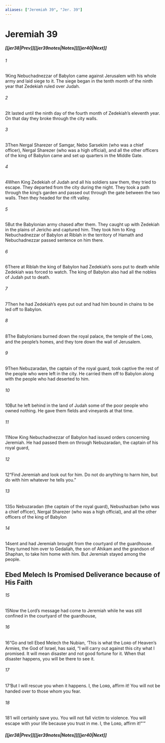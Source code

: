```yaml
---
aliases: ["Jeremiah 39", "Jer. 39"]
---
```

# Jeremiah 39
##### <span class=arrow-left></span>[[jer38|Prev]]<span class=navigation-separator></span>[[jer39notes|Notes]]<span class=navigation-separator></span>[[jer40|Next]]<span class=arrow-right></span>
###### 1
<span class=verse-first>1</span>King Nebuchadnezzar of Babylon came against Jerusalem with his whole army and laid siege to it. The siege began in the tenth month of the ninth year that Zedekiah ruled over Judah.
###### 2
<span class=verse-body>2</span>It lasted until the ninth day of the fourth month of Zedekiah’s eleventh year. On that day they broke through the city walls.
###### 3
<span class=verse-body>3</span>Then Nergal Sharezer of Samgar, Nebo Sarsekim (who was a chief officer), Nergal Sharezer (who was a high official), and all the other officers of the king of Babylon came and set up quarters in the Middle Gate.
###### 4
<span class=verse-body>4</span>When King Zedekiah of Judah and all his soldiers saw them, they tried to escape. They departed from the city during the night. They took a path through the king’s garden and passed out through the gate between the two walls. Then they headed for the rift valley.
###### 5
<span class=verse-body>5</span>But the Babylonian army chased after them. They caught up with Zedekiah in the plains of Jericho and captured him. They took him to King Nebuchadnezzar of Babylon at Riblah in the territory of Hamath and Nebuchadnezzar passed sentence on him there.
###### 6
<span class=verse-body>6</span>There at Riblah the king of Babylon had Zedekiah’s sons put to death while Zedekiah was forced to watch. The king of Babylon also had all the nobles of Judah put to death.
###### 7
<span class=verse-body>7</span>Then he had Zedekiah’s eyes put out and had him bound in chains to be led off to Babylon.
###### 8
<span class=verse-body>8</span>The Babylonians burned down the royal palace, the temple of the Lᴏʀᴅ, and the people’s homes, and they tore down the wall of Jerusalem.
###### 9
<span class=verse-body>9</span>Then Nebuzaradan, the captain of the royal guard, took captive the rest of the people who were left in the city. He carried them off to Babylon along with the people who had deserted to him.
###### 10
<span class=verse-body>10</span>But he left behind in the land of Judah some of the poor people who owned nothing. He gave them fields and vineyards at that time.
<div class=paragraph-break></div>

###### 11
<span class=verse-first>11</span>Now King Nebuchadnezzar of Babylon had issued orders concerning Jeremiah. He had passed them on through Nebuzaradan, the captain of his royal guard,
###### 12
<span class=verse-body>12</span>“Find Jeremiah and look out for him. Do not do anything to harm him, but do with him whatever he tells you.”
###### 13
<span class=verse-body>13</span>So Nebuzaradan (the captain of the royal guard), Nebushazban (who was a chief officer), Nergal Sharezer (who was a high official), and all the other officers of the king of Babylon
###### 14
<span class=verse-body>14</span>sent and had Jeremiah brought from the courtyard of the guardhouse. They turned him over to Gedaliah, the son of Ahikam and the grandson of Shaphan, to take him home with him. But Jeremiah stayed among the people.
## Ebed Melech Is Promised Deliverance because of His Faith
###### 15
<span class=verse-first>15</span>Now the Lord’s message had come to Jeremiah while he was still confined in the courtyard of the guardhouse,
###### 16
<span class=verse-body>16</span>“Go and tell Ebed Melech the Nubian, ‘This is what the Lᴏʀᴅ of Heaven’s Armies, the God of Israel, has said, “I will carry out against this city what I promised. It will mean disaster and not good fortune for it. When that disaster happens, you will be there to see it.
###### 17
<span class=verse-body>17</span>‘But I will rescue you when it happens. I, the Lᴏʀᴅ, affirm it! You will not be handed over to those whom you fear.
###### 18
<span class=verse-body>18</span>‘I will certainly save you. You will not fall victim to violence. You will escape with your life because you trust in me. I, the Lᴏʀᴅ, affirm it!”’”
##### <span class=arrow-left></span>[[jer38|Prev]]<span class=navigation-separator></span>[[jer39notes|Notes]]<span class=navigation-separator></span>[[jer40|Next]]<span class=arrow-right></span>